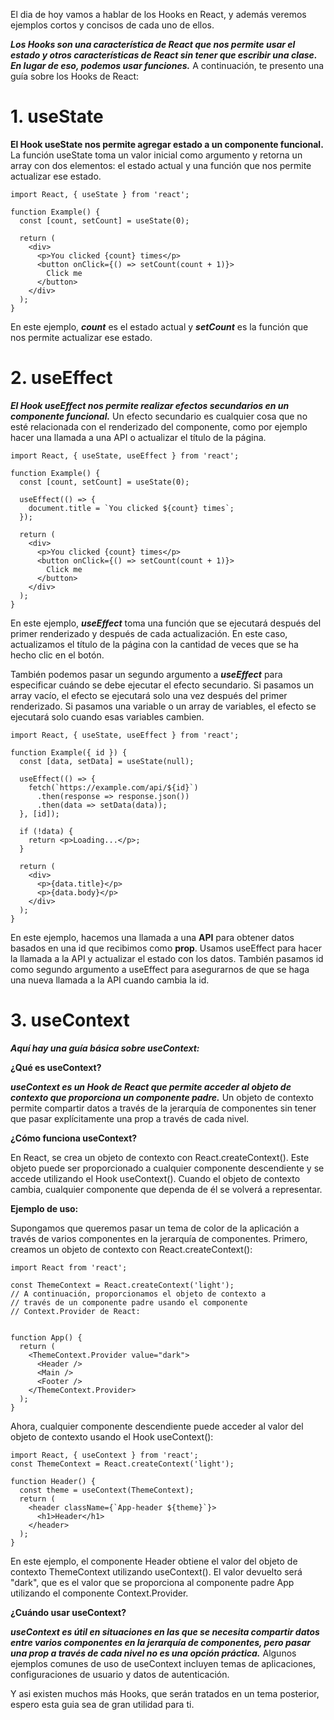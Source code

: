 El dia de hoy vamos a hablar de los Hooks en React, y además veremos ejemplos cortos y concisos de cada uno de ellos.  


***Los Hooks son una característica de React que nos permite usar el estado y otros características de React sin tener que escribir una clase. En lugar de eso, podemos usar funciones.*** A continuación, te presento una guía sobre los Hooks de React:

# **1. useState**   

**El Hook useState nos permite agregar estado a un componente funcional.** La función useState toma un valor inicial como argumento y retorna un array con dos elementos: el estado actual y una función que nos permite actualizar ese estado.

```
import React, { useState } from 'react';

function Example() {
  const [count, setCount] = useState(0);

  return (
    <div>
      <p>You clicked {count} times</p>
      <button onClick={() => setCount(count + 1)}>
        Click me
      </button>
    </div>
  );
}
```
En este ejemplo, ***count*** es el estado actual y ***setCount*** es la función que nos permite actualizar ese estado.

# 2. **useEffect**   

***El Hook useEffect nos permite realizar efectos secundarios en un componente funcional.*** Un efecto secundario es cualquier cosa que no esté relacionada con el renderizado del componente, como por ejemplo hacer una llamada a una API o actualizar el título de la página.

```
import React, { useState, useEffect } from 'react';

function Example() {
  const [count, setCount] = useState(0);

  useEffect(() => {
    document.title = `You clicked ${count} times`;
  });

  return (
    <div>
      <p>You clicked {count} times</p>
      <button onClick={() => setCount(count + 1)}>
        Click me
      </button>
    </div>
  );
}
``` 
En este ejemplo, ***useEffect*** toma una función que se ejecutará después del primer renderizado y después de cada actualización. En este caso, actualizamos el título de la página con la cantidad de veces que se ha hecho clic en el botón.

También podemos pasar un segundo argumento a ***useEffect*** para especificar cuándo se debe ejecutar el efecto secundario. Si pasamos un array vacío, el efecto se ejecutará solo una vez después del primer renderizado. Si pasamos una variable o un array de variables, el efecto se ejecutará solo cuando esas variables cambien.

```
import React, { useState, useEffect } from 'react';

function Example({ id }) {
  const [data, setData] = useState(null);

  useEffect(() => {
    fetch(`https://example.com/api/${id}`)
      .then(response => response.json())
      .then(data => setData(data));
  }, [id]);

  if (!data) {
    return <p>Loading...</p>;
  }

  return (
    <div>
      <p>{data.title}</p>
      <p>{data.body}</p>
    </div>
  );
}
```   


En este ejemplo, hacemos una llamada a una **API** para obtener datos basados en una id que recibimos como **prop**. Usamos useEffect para hacer la llamada a la API y actualizar el estado con los datos. También pasamos id como segundo argumento a useEffect para asegurarnos de que se haga una nueva llamada a la API cuando cambia la id.

# 3. useContext  

***Aquí hay una guía básica sobre useContext:***

**¿Qué es useContext?**   

***useContext es un Hook de React que permite acceder al objeto de contexto que proporciona un componente padre.*** Un objeto de contexto permite compartir datos a través de la jerarquía de componentes sin tener que pasar explícitamente una prop a través de cada nivel.

**¿Cómo funciona useContext?**   

En React, se crea un objeto de contexto con React.createContext(). Este objeto puede ser proporcionado a cualquier componente descendiente y se accede utilizando el Hook useContext(). Cuando el objeto de contexto cambia, cualquier componente que dependa de él se volverá a representar.

**Ejemplo de uso:**   

Supongamos que queremos pasar un tema de color de la aplicación a través de varios componentes en la jerarquía de componentes. Primero, creamos un objeto de contexto con React.createContext():

```
import React from 'react';

const ThemeContext = React.createContext('light');
// A continuación, proporcionamos el objeto de contexto a 
// través de un componente padre usando el componente 
// Context.Provider de React:


function App() {
  return (
    <ThemeContext.Provider value="dark">
      <Header />
      <Main />
      <Footer />
    </ThemeContext.Provider>
  );
}
```
Ahora, cualquier componente descendiente puede acceder al valor del objeto de contexto usando el Hook useContext():

```
import React, { useContext } from 'react';
const ThemeContext = React.createContext('light');

function Header() {
  const theme = useContext(ThemeContext);
  return (
    <header className={`App-header ${theme}`}>
      <h1>Header</h1>
    </header>
  );
}
```

En este ejemplo, el componente Header obtiene el valor del objeto de contexto ThemeContext utilizando useContext(). El valor devuelto será "dark", que es el valor que se proporciona al componente padre App utilizando el componente Context.Provider.

**¿Cuándo usar useContext?**  


***useContext es útil en situaciones en las que se necesita compartir datos entre varios componentes en la jerarquía de componentes, pero pasar una prop a través de cada nivel no es una opción práctica.*** Algunos ejemplos comunes de uso de useContext incluyen temas de aplicaciones, configuraciones de usuario y datos de autenticación.

Y asi existen muchos más Hooks, que serán tratados en un tema posterior, espero esta guia sea de gran utilidad para ti.


